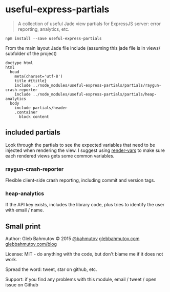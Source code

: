 # useful-express-partials

> A collection of useful Jade view partials for ExpressJS server: error reporting, analytics, etc.

    npm install --save useful-express-partials

From the main layout Jade file include (assuming this jade file is in views/ subfolder of the project)

```jade
doctype html
html
  head
    meta(charset='utf-8')
    title #{title}
    include ../node_modules/useful-express-partials/partials/raygun-crash-reporter
    include ../node_modules/useful-express-partials/partials/heap-analytics
  body
    include partials/header
    .container
      block content
```

## included partials

Look through the partials to see the expected variables that need to be injected
when rendering the view. I suggest using [render-vars](https://github.com/bahmutov/render-vars)
to make sure each rendered views gets some common variables.

### raygun-crash-reporter

Flexible client-side crash reporting, including commit and version tags.

### heap-analytics

If the API key exists, includes the library code, plus tries to identify the user with email / name.

## Small print

Author: Gleb Bahmutov &copy; 2015
[@bahmutov](https://twitter.com/bahmutov) [glebbahmutov.com](http://glebbahmutov.com)
[glebbahmutov.com/blog](http://glebbahmutov.com/blog)

License: MIT - do anything with the code, but don't blame me if it does not work.

Spread the word: tweet, star on github, etc.

Support: if you find any problems with this module, email / tweet / open issue on Github
